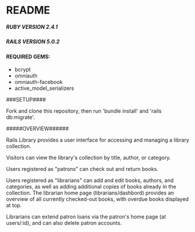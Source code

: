 # README


##### RUBY VERSION 2.4.1 ####

##### RAILS VERSION 5.0.2 #####

#### REQUIRED GEMS: ######

- bcrypt
- omniauth
- omniauth-facebook
- active_model_serializers

###SETUP####

Fork and clone this repository, then run 'bundle install' and 'rails db:migrate'.

#####OVERVIEW######

Rails Library provides a user interface for accessing and managing a library collection.

Visitors can view the library's collection by title, author, or category.

Users registered as "patrons" can check out and return books.

Users registered as "librarians" can add and edit books, authors, and categories, as well as adding additional copies of books already in the collection. The librarian home page (librarians/dashbord) provides an overview of all currently checked-out books, with overdue books displayed at top.

Librarians can extend patron loans via the patron's home page (at users/:id), and can also delete patron accounts.
